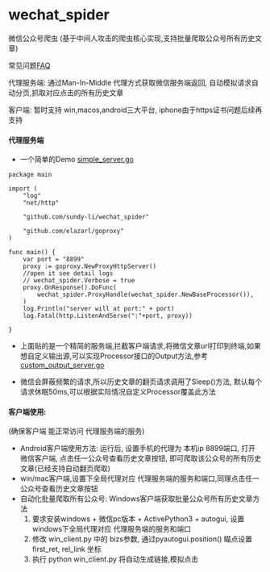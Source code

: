 # wechat_spider
微信公众号爬虫 (基于中间人攻击的爬虫核心实现,支持批量爬取公众号所有历史文章)

常见问题[FAQ][3]

代理服务端: 通过Man-In-Middle 代理方式获取微信服务端返回, 自动模拟请求自动分页,抓取对应点击的所有历史文章

客户端:   暂时支持 win,macos,android三大平台,  iphone由于https证书问题后续再支持

#### 代理服务端
- 一个简单的Demo  [simple_server.go][1]

```
package main

import (
	"log"
	"net/http"

	"github.com/sundy-li/wechat_spider"

	"github.com/elazarl/goproxy"
)

func main() {
	var port = "8899"
	proxy := goproxy.NewProxyHttpServer()
	//open it see detail logs
	// wechat_spider.Verbose = true
	proxy.OnResponse().DoFunc(
		wechat_spider.ProxyHandle(wechat_spider.NewBaseProcessor()),
	)
	log.Println("server will at port:" + port)
	log.Fatal(http.ListenAndServe(":"+port, proxy))

}
```

- 上面贴的是一个精简的服务端,拦截客户端请求,将微信文章url打印到终端,如果想自定义输出源,可以实现Processor接口的Output方法,参考  [custom_output_server.go][2]


[1]: https://github.com/sundy-li/wechat_spider/blob/master/examples/simple_server.go
[2]: https://github.com/sundy-li/wechat_spider/blob/master/examples/custom_output_server.go
[3]: https://github.com/sundy-li/wechat_spider/blob/master/FAQ.md

- 微信会屏蔽频繁的请求,所以历史文章的翻页请求调用了Sleep()方法, 默认每个请求休眠50ms,可以根据实际情况自定义Processor覆盖此方法


#### 客户端使用:    
  (确保客户端 能正常访问 代理服务端的服务) 

- Android客户端使用方法:
  运行后, 设置手机的代理为 本机ip 8899端口,  打开微信客户端, 点击任一公众号查看历史文章按钮, 即可爬取该公众号的所有历史文章(已经支持自动翻页爬取)
- win/mac客户端,设置下全局代理对应 代理服务端的服务和端口,同理点击任一公众号查看历史文章按钮
- 自动化批量爬取所有公众号:  Windows客户端获取批量公众号所有历史文章方法
  1. 要求安装windows +  微信pc版本 + ActivePython3 + autogui, 设置windows下全局代理对应 代理服务端的服务和端口
  2. 修改 win_client.py 中的 bizs参数, 通过pyautogui.position() 瞄点设置 first_ret, rel_link 坐标
  3. 执行 python win_client.py 将自动生成链接,模拟点击

